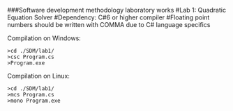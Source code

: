 ###Software development methodology laboratory works
#Lab 1: Quadratic Equation Solver
#Dependency: C#6 or higher compiler
#Floating point numbers should be written with COMMA due to C# language specifics

Compilation on Windows:
```shell
>cd ./SDM/lab1/
>csc Program.cs
>Program.exe
```
Compilation on Linux:
```shell
>cd ./SDM/lab1/
>mcs Program.cs
>mono Program.exe
```
